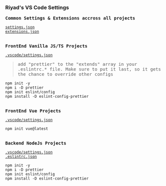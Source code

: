 ### Riyad's VS Code Settings

<samp><b>Common Settings & Extensions accross all projects</b></samp>

[`settings.json`](./CommonSettingsExtensions/settings.json)<br>
[`extensions.json`](./CommonSettingsExtensions/extensions.json)

<br>
<samp><b>FrontEnd Vanilla JS/TS Projects</b></samp>

[`.vscode/settings.json`](./Vanilla/settings.json)<br>

> <samp>add "prettier" to the "extends" array in your .eslintrc.* file. Make sure to put it last, so it gets the chance to override other configs</samp>

```
npm init -y
npm i -D prettier
npm init eslint/config
npm install -D eslint-config-prettier
```

<br>
<samp><b>FrontEnd Vue Projects</b></samp>

[`.vscode/settings.json`](./Vue/settings.json)<br>

```
npm init vue@latest
```

<br>
<samp><b>Backend NodeJs Projects</b></samp>

[`.vscode/settings.json`](./NodeJS/settings.json)<br>
[`.eslintrc.json`](./NodeJS/.eslintrc.json)<br>

```
npm init -y
npm i -D prettier
npm init eslint/config
npm install -D eslint-config-prettier
```
